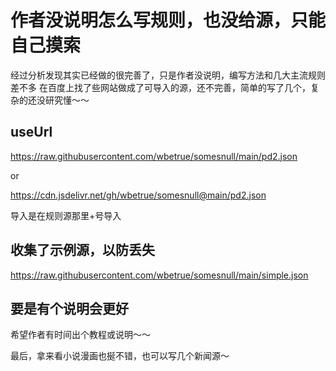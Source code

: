 # 作者没说明怎么写规则，也没给源，只能自己摸索
经过分析发现其实已经做的很完善了，只是作者没说明，编写方法和几大主流规则差不多
在百度上找了些网站做成了可导入的源，还不完善，简单的写了几个，复杂的还没研究懂～～

## useUrl
https://raw.githubusercontent.com/wbetrue/somesnull/main/pd2.json

or

https://cdn.jsdelivr.net/gh/wbetrue/somesnull@main/pd2.json

导入是在规则源那里+号导入

## 收集了示例源，以防丢失
https://raw.githubusercontent.com/wbetrue/somesnull/main/simple.json

## 要是有个说明会更好
希望作者有时间出个教程或说明～～

最后，拿来看小说漫画也挻不错，也可以写几个新闻源～
